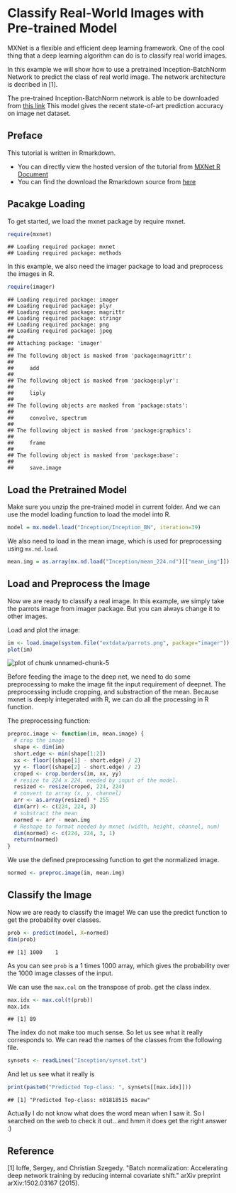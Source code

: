 Classify Real-World Images with Pre-trained Model
=================================================
MXNet is a flexible and efficient deep learning framework. One of the cool thing that a deep learning
algorithm can do is to classify real world images.

In this example we will show how to use a pretrained Inception-BatchNorm Network to predict the class of
real world image. The network architecture is decribed in [1].

The pre-trained Inception-BatchNorm network is able to be downloaded from [this link](http://webdocs.cs.ualberta.ca/~bx3/data/Inception.zip)
This model gives the recent state-of-art prediction accuracy on image net dataset.

Preface
-------
This tutorial is written in Rmarkdown.
- You can directly view the hosted version of the tutorial from [MXNet R Document](http://mxnet.readthedocs.org/en/latest/R-package/classifyRealImageWithPretrainedModel.html)
- You can find the download the Rmarkdown source from [here](https://github.com/dmlc/mxnet/blob/master/R-package/vignettes/classifyRealImageWithPretrainedModel.Rmd)

Pacakge Loading
---------------
To get started, we load the mxnet package by require mxnet.

```r
require(mxnet)
```

```
## Loading required package: mxnet
## Loading required package: methods
```

In this example, we also need the imager package to load and preprocess the images in R.


```r
require(imager)
```

```
## Loading required package: imager
## Loading required package: plyr
## Loading required package: magrittr
## Loading required package: stringr
## Loading required package: png
## Loading required package: jpeg
##
## Attaching package: 'imager'
##
## The following object is masked from 'package:magrittr':
##
##     add
##
## The following object is masked from 'package:plyr':
##
##     liply
##
## The following objects are masked from 'package:stats':
##
##     convolve, spectrum
##
## The following object is masked from 'package:graphics':
##
##     frame
##
## The following object is masked from 'package:base':
##
##     save.image
```

Load the Pretrained Model
-------------------------
Make sure you unzip the pre-trained model in current folder. And we can use the model
loading function to load the model into R.


```r
model = mx.model.load("Inception/Inception_BN", iteration=39)
```

We also need to load in the mean image, which is used for preprocessing using ```mx.nd.load```.


```r
mean.img = as.array(mx.nd.load("Inception/mean_224.nd")[["mean_img"]])
```

Load and Preprocess the Image
-----------------------------
Now we are ready to classify a real image. In this example, we simply take the parrots image
from imager package. But you can always change it to other images.

Load and plot the image:


```r
im <- load.image(system.file("extdata/parrots.png", package="imager"))
plot(im)
```

![plot of chunk unnamed-chunk-5](../../web-data/mxnet/knitr/classifyRealImageWithPretrainedModel-unnamed-chunk-5-1.png)

Before feeding the image to the deep net, we need to do some preprocessing
to make the image fit the input requirement of deepnet. The preprocessing
include cropping, and substraction of the mean.
Because mxnet is deeply integerated with R, we can do all the processing in R function.

The preprocessing function:


```r
preproc.image <- function(im, mean.image) {
  # crop the image
  shape <- dim(im)
  short.edge <- min(shape[1:2])
  xx <- floor((shape[1] - short.edge) / 2)
  yy <- floor((shape[2] - short.edge) / 2) 
  croped <- crop.borders(im, xx, yy)
  # resize to 224 x 224, needed by input of the model.
  resized <- resize(croped, 224, 224)
  # convert to array (x, y, channel)
  arr <- as.array(resized) * 255
  dim(arr) <- c(224, 224, 3)
  # substract the mean
  normed <- arr - mean.img
  # Reshape to format needed by mxnet (width, height, channel, num)
  dim(normed) <- c(224, 224, 3, 1)
  return(normed)
}
```

We use the defined preprocessing function to get the normalized image.


```r
normed <- preproc.image(im, mean.img)
```

Classify the Image
------------------
Now we are ready to classify the image! We can use the predict function
to get the probability over classes.


```r
prob <- predict(model, X=normed)
dim(prob)
```

```
## [1] 1000    1
```

As you can see ```prob``` is a 1 times 1000 array, which gives the probability
over the 1000 image classes of the input.

We can use the ```max.col``` on the transpose of prob. get the class index.

```r
max.idx <- max.col(t(prob))
max.idx
```

```
## [1] 89
```

The index do not make too much sense. So let us see what it really corresponds to.
We can read the names of the classes from the following file.


```r
synsets <- readLines("Inception/synset.txt")
```

And let us see what it really is


```r
print(paste0("Predicted Top-class: ", synsets[[max.idx]]))
```

```
## [1] "Predicted Top-class: n01818515 macaw"
```

Actually I do not know what does the word mean when I saw it.
So I searched on the web to check it out.. and hmm it does get the right answer :)

Reference
---------
[1] Ioffe, Sergey, and Christian Szegedy. "Batch normalization: Accelerating deep network training by reducing internal covariate shift." arXiv preprint arXiv:1502.03167 (2015).

